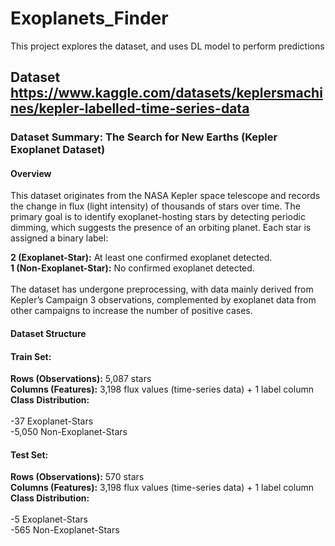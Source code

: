 # Exoplanets_Finder
This project explores the dataset, and uses DL model to perform predictions

## Dataset https://www.kaggle.com/datasets/keplersmachines/kepler-labelled-time-series-data

### Dataset Summary: The Search for New Earths (Kepler Exoplanet Dataset) <br>

#### Overview <br>

This dataset originates from the NASA Kepler space telescope and records the change in flux (light intensity) of thousands of stars over time. The primary goal is to identify exoplanet-hosting stars by detecting periodic dimming, which suggests the presence of an orbiting planet. Each star is assigned a binary label:

**2 (Exoplanet-Star):** At least one confirmed exoplanet detected. <br>
**1 (Non-Exoplanet-Star):** No confirmed exoplanet detected. <br> <br>
The dataset has undergone preprocessing, with data mainly derived from Kepler’s Campaign 3 observations, complemented by exoplanet data from other campaigns to increase the number of positive cases.

#### Dataset Structure <br>
#### Train Set:

**Rows (Observations):** 5,087 stars <br>
**Columns (Features):** 3,198 flux values (time-series data) + 1 label column <br>
**Class Distribution:** <br> <br>
-37 Exoplanet-Stars <br>
-5,050 Non-Exoplanet-Stars <br>

#### Test Set:

**Rows (Observations):** 570 stars <br>
**Columns (Features):** 3,198 flux values (time-series data) + 1 label column <br>
**Class Distribution:** <br> <br>
-5 Exoplanet-Stars <br>
-565 Non-Exoplanet-Stars
